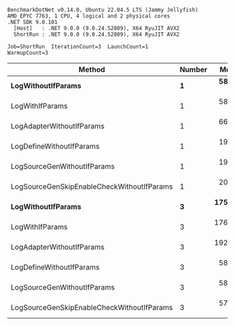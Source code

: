```

BenchmarkDotNet v0.14.0, Ubuntu 22.04.5 LTS (Jammy Jellyfish)
AMD EPYC 7763, 1 CPU, 4 logical and 2 physical cores
.NET SDK 9.0.101
  [Host]   : .NET 9.0.0 (9.0.24.52809), X64 RyuJIT AVX2
  ShortRun : .NET 9.0.0 (9.0.24.52809), X64 RyuJIT AVX2

Job=ShortRun  IterationCount=3  LaunchCount=1  
WarmupCount=3  

```
| Method                                     | Number | Mean      | Error     | StdDev   | Min       | Max       | Gen0   | Allocated |
|------------------------------------------- |------- |----------:|----------:|---------:|----------:|----------:|-------:|----------:|
| **LogWithoutIfParams**                         | **1**      |  **58.29 ns** |  **7.672 ns** | **0.421 ns** |  **57.99 ns** |  **58.77 ns** | **0.0010** |      **88 B** |
| LogWithIfParams                            | 1      |  58.77 ns |  2.782 ns | 0.152 ns |  58.62 ns |  58.93 ns | 0.0010 |      88 B |
| LogAdapterWithoutIfParams                  | 1      |  66.20 ns | 22.386 ns | 1.227 ns |  64.80 ns |  67.05 ns | 0.0010 |      88 B |
| LogDefineWithoutIfParams                   | 1      |  19.91 ns |  0.893 ns | 0.049 ns |  19.85 ns |  19.95 ns |      - |         - |
| LogSourceGenWithoutIfParams                | 1      |  19.94 ns |  0.510 ns | 0.028 ns |  19.92 ns |  19.97 ns |      - |         - |
| LogSourceGenSkipEnableCheckWithoutIfParams | 1      |  20.09 ns |  0.894 ns | 0.049 ns |  20.05 ns |  20.14 ns |      - |         - |
| **LogWithoutIfParams**                         | **3**      | **175.49 ns** | **10.353 ns** | **0.567 ns** | **175.01 ns** | **176.12 ns** | **0.0031** |     **264 B** |
| LogWithIfParams                            | 3      | 176.05 ns | 35.023 ns | 1.920 ns | 173.93 ns | 177.66 ns | 0.0031 |     264 B |
| LogAdapterWithoutIfParams                  | 3      | 192.28 ns | 23.067 ns | 1.264 ns | 191.43 ns | 193.73 ns | 0.0031 |     264 B |
| LogDefineWithoutIfParams                   | 3      |  58.78 ns |  2.130 ns | 0.117 ns |  58.68 ns |  58.91 ns |      - |         - |
| LogSourceGenWithoutIfParams                | 3      |  58.03 ns |  3.770 ns | 0.207 ns |  57.89 ns |  58.27 ns |      - |         - |
| LogSourceGenSkipEnableCheckWithoutIfParams | 3      |  57.58 ns |  0.718 ns | 0.039 ns |  57.54 ns |  57.62 ns |      - |         - |
